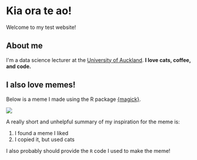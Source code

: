 # Kia ora te ao!

Welcome to my test website! 

## About me

I'm a data science lecturer at the [University of Auckland](https://profiles.auckland.ac.nz/a-fergusson). **I love cats, coffee, and code.** 

## I also love memes!

Below is a meme I made using the R package [{magick}](https://cran.r-project.org/web/packages/magick/vignettes/intro.html).

![](my_meme.png)

A really short and unhelpful summary of my inspiration for the meme is:

1. I found a meme I liked
2. I copied it, but used cats

I also probably should provide the `R` code I used to make the meme!
